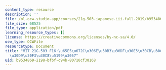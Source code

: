 ```yaml
---
content_type: resource
description: ''
file: /ol-ocw-studio-app/courses/21g-503-japanese-iii-fall-2019/b95348692198bfbfc94b80710cf30168_MIT21G_503F16_track12_ja_300k.pdf
file_size: 68525
file_type: application/pdf
learning_resource_types: []
license: https://creativecommons.org/licenses/by-nc-sa/4.0/
ocw_type: OCWFile
resourcetype: Document
title: "MIT 21G.503 F16:\u65E5\u672C\u306E\u30B3\u30DF\u30E5\u30CB\u30C6\u30A3\u30A4\
  \u30D9\u30F3\u30C8\u5199\u3057"
uid: b9534869-2198-bfbf-c94b-80710cf30168
---
```

